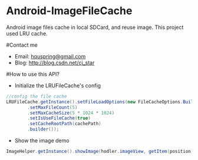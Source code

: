 # Android-ImageFileCache
Android image files cache in local SDCard, and reuse image. This project used LRU cache. 

#Contact me

* Email: hquspring@gmail.com
* Blog: http://blog.csdn.net/cj_star

#How to use this API?
* Initialize the LRUFileCache's config
```Java
//config the file cache
LRUFileCache.getInstance().setFileLoadOptions(new FileCacheOptions.Builder()
        .setMaxFileCount(5)
        .setMaxCacheSize(5 * 1024 * 1024)
        .setIsUseFileCache(true)
        .setCacheRootPath(cachePath)
        .builder());
```

* Show the image demo
```Java
ImageHelper.getInstance().showImage(hodler.imageView, getItem(position),R.drawable.dd);
```

